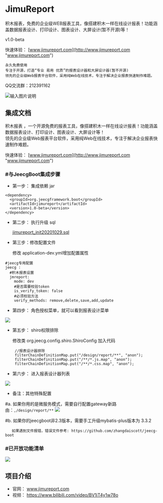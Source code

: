 # JimuReport

积木报表，免费的企业级WEB报表工具，像搭建积木一样在线设计报表！功能涵盖数据报表设计、打印设计、图表设计、大屏设计(暂不开源)等！


v1.0-beta

快速体验： [www.jimureport.com](http://www.jimureport.com "www.jimureport.com")


```
永久免费使用
专注于开源，打造“专业 易用 优质”的报表设计器和大屏设计器(暂不开源)
领先的企业级Web报表平台软件，采用纯Web在线技术，专注于解决企业报表快速制作难题。
```


  QQ交流群：212391162

![输入图片说明](https://oscimg.oschina.net/oscnet/up-093c83cd5f01bbbd6021c97c74af3df07f8.png "在这里输入图片标题")



集成文档
-----------------------------------

积木报表 ，一个开源免费的报表工具，像搭建积木一样在线设计报表！功能涵盖数据报表设计、打印设计、图表设计、大屏设计等！     
领先的企业级Web报表平台软件，采用纯Web在线技术，专注于解决企业报表快速制作难题。

快速体验： [www.jimureport.com](http://www.jimureport.com "www.jimureport.com")

###  #与JeecgBoot集成步骤

- 第一步： 集成依赖 jar
``` 
<dependency>
  <groupId>org.jeecgframework.boot</groupId>
  <artifactId>jimureport</artifactId>
  <version>1.0-beta</version>
</dependency>
``` 

- 第二步： 执行升级 sql

    [jimureport_init20201029.sql](https://github.com/zhangdaiscott/JimuReport/blob/master/db/jimureport_init20201029.sql "jimureport_init20201029.sql") 

- 第三步：修改配置文件

   修改 application-dev.yml增加配置属性

```
#jeecg专用配置
jeecg :
  #积木报表设置
  jmreport:
    mode: dev
    #是否需要校验token
    is_verify_token: false
    #必须校验方法
    verify_methods: remove,delete,save,add,update
```


- 第四步： 角色授权菜单，就可以看到报表设计菜单

![](https://oscimg.oschina.net/oscnet/up-e35b2318b8db9673fa064a0b50087bdd234.png)

- 第五步： shiro权限排除

   修改类 org.jeecg.config.shiro.ShiroConfig 加入代码
   ```
    //报表设计器排除
    filterChainDefinitionMap.put("/design/report/**", "anon");
    filterChainDefinitionMap.put("/**/*.js.map", "anon");
    filterChainDefinitionMap.put("/**/*.css.map", "anon");
   ```
   

- 第六步： 进入报表设计器列表

![](https://oscimg.oschina.net/oscnet/up-03d6c0a82f8e2fb96783eb5d9ce9a6a7bc0.png)

- 备注：其他特殊配置

 #a. 如果你用的是微服务模式，需要自行配置gateway新路由：`,/design/report/**`
![](https://oscimg.oschina.net/oscnet/up-90f845373770b607ef177deec0e4a78102a.png)

 #b. 如果你的jeecgboot非2.3版本，需要手工升级mybatis-plus版本为 3.3.2
```
   如果遇到文件报错，错误文件参考: https://github.com/zhangdaiscott/jeecg-boot
```

###  #已开放功能清单
![](https://oscimg.oschina.net/oscnet/up-d65240de562820d4f26c001104d84db51a3.png)




项目介绍
-----------------------------------

- 官网： www.jimureport.com
- 视频： https://www.bilibili.com/video/BV1iT4y1w78o
